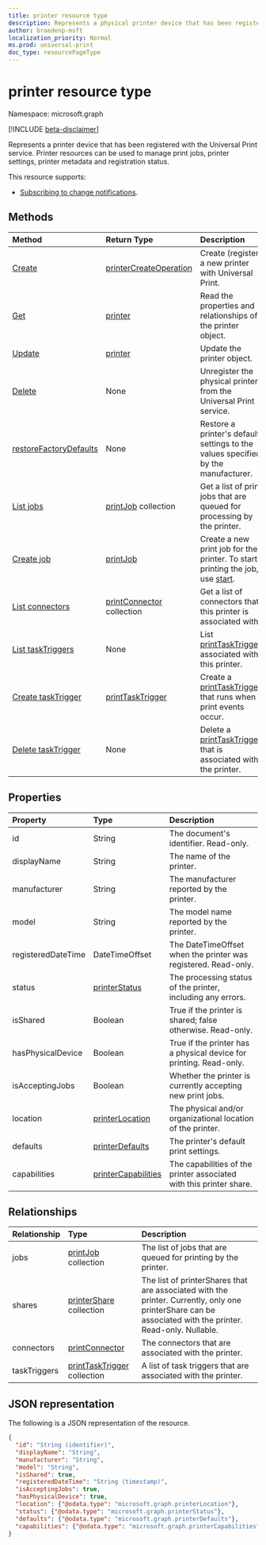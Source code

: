 ```yaml
---
title: printer resource type
description: Represents a physical printer device that has been registered with the Universal Print service. Printer resources can be used to manage print jobs, printer settings, printer metadata and registration status.
author: braedenp-msft
localization_priority: Normal
ms.prod: universal-print
doc_type: resourcePageType
---
```


# printer resource type

Namespace: microsoft.graph

[!INCLUDE [beta-disclaimer](../../includes/beta-disclaimer.md)]

Represents a printer device that has been registered with the Universal Print service. Printer resources can be used to manage print jobs, printer settings, printer metadata and registration status.

This resource supports:
* [Subscribing to change notifications](/graph/universal-print-webhook-notifications).

## Methods

| Method       | Return Type | Description |
|:-------------|:------------|:------------|
| [Create](../api/printer-create.md) | [printerCreateOperation](printerCreateOperation.md) | Create (register) a new printer with Universal Print. |
| [Get](../api/printer-get.md) | [printer](printer.md) | Read the properties and relationships of the printer object. |
| [Update](../api/printer-update.md) | [printer](printer.md) | Update the printer object. |
| [Delete](../api/printer-delete.md) | None | Unregister the physical printer from the Universal Print service. |
| [restoreFactoryDefaults](../api/printer-restorefactorydefaults.md) | None | Restore a printer's default settings to the values specified by the manufacturer. |
| [List jobs](../api/printer-list-jobs.md) | [printJob](printjob.md) collection | Get a list of print jobs that are queued for processing by the printer. |
| [Create job](../api/printer-post-jobs.md) | [printJob](printjob.md) | Create a new print job for the printer. To start printing the job, use [start](../api/printjob-start.md). |
| [List connectors](../api/printer-list-connectors.md) | [printConnector](printconnector.md) collection | Get a list of connectors that this printer is associated with. |
| [List taskTriggers](../api/printer-list-tasktriggers.md) | None | List [printTaskTriggers](printtasktrigger.md) associated with this printer. |
| [Create taskTrigger](../api/printer-post-tasktriggers.md) | [printTaskTrigger](printtasktrigger.md) | Create a [printTaskTrigger](printtasktrigger.md) that runs when print events occur. |
| [Delete taskTrigger](../api/printer-delete-tasktrigger.md) | None | Delete a [printTaskTrigger](printtasktrigger.md) that is associated with the printer. |

## Properties
| Property     | Type        | Description |
|:-------------|:------------|:------------|
|id|String|The document's identifier. Read-only.|
|displayName|String|The name of the printer.|
|manufacturer|String|The manufacturer reported by the printer.|
|model|String|The model name reported by the printer.|
|registeredDateTime|DateTimeOffset|The DateTimeOffset when the printer was registered. Read-only.|
|status|[printerStatus](printerstatus.md)|The processing status of the printer, including any errors.|
|isShared|Boolean|True if the printer is shared; false otherwise. Read-only.|
|hasPhysicalDevice|Boolean|True if the printer has a physical device for printing. Read-only.|
|isAcceptingJobs|Boolean|Whether the printer is currently accepting new print jobs.|
|location|[printerLocation](printerlocation.md)|The physical and/or organizational location of the printer.|
|defaults|[printerDefaults](printerdefaults.md)|The printer's default print settings.|
|capabilities|[printerCapabilities](printercapabilities.md)|The capabilities of the printer associated with this printer share.|

## Relationships
| Relationship | Type        | Description |
|:-------------|:------------|:------------|
|jobs|[printJob](printjob.md) collection| The list of jobs that are queued for printing by the printer.|
|shares|[printerShare](printershare.md) collection| The list of printerShares that are associated with the printer. Currently, only one printerShare can be associated with the printer. Read-only. Nullable.|
|connectors|[printConnector](printconnector.md)|The connectors that are associated with the printer.|
|taskTriggers|[printTaskTrigger](printtasktrigger.md) collection|A list of task triggers that are associated with the printer.|

## JSON representation

The following is a JSON representation of the resource.

<!-- {
  "blockType": "resource",
  "optionalProperties": [

  ],
  "@odata.type": "microsoft.graph.printer",
  "keyProperty": "id",
  "baseType":"microsoft.graph.entity"
}-->

```json
{
  "id": "String (identifier)",
  "displayName": "String",
  "manufacturer": "String",
  "model": "String",
  "isShared": true,
  "registeredDateTime": "String (timestamp)",
  "isAcceptingJobs": true,
  "hasPhysicalDevice": true,
  "location": {"@odata.type": "microsoft.graph.printerLocation"},
  "status": {"@odata.type": "microsoft.graph.printerStatus"},
  "defaults": {"@odata.type": "microsoft.graph.printerDefaults"},
  "capabilities": {"@odata.type": "microsoft.graph.printerCapabilities"}
}
```

<!-- uuid: 8fcb5dbc-d5aa-4681-8e31-b001d5168d79
2015-10-25 14:57:30 UTC -->
<!-- {
  "type": "#page.annotation",
  "description": "printer resource",
  "keywords": "",
  "section": "documentation",
  "tocPath": ""
}-->


